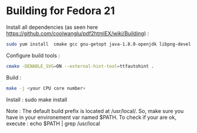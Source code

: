 # Building for Fedora 21 

Install all dependencies (as seen here https://github.com/coolwanglu/pdf2htmlEX/wiki/Building) : 

``` bash
sudo yum install  cmake gcc gnu-getopt java-1.8.0-openjdk libpng-devel fontforge-devel cairo-devel poppler-devel libspiro-devel freetype-devel  poppler-data libjpeg-turbo-devel
```

Configure build tools :
``` bash
cmake -DENABLE_SVG=ON --external-hint-tool=ttfautohint .
```

Build : 
```bash
make -j <your CPU core number>
```

Install :
sudo make install

Note : The default build prefix is located at /usr/local/. So, make sure you have in your environement var named $PATH. To check if your are ok, execute : echo $PATH | grep /usr/local